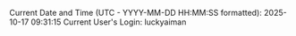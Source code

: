 Current Date and Time (UTC - YYYY-MM-DD HH:MM:SS formatted): 2025-10-17 09:31:15
Current User's Login: luckyaiman
